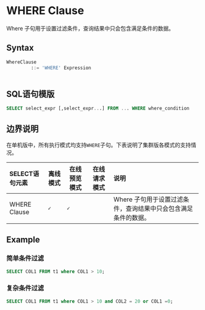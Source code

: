 # WHERE Clause

Where 子句用于设置过滤条件，查询结果中只会包含满足条件的数据。

## Syntax

```sql
WhereClause
         ::= 'WHERE' Expression
         
```

## SQL语句模版

```SQL
SELECT select_expr [,select_expr...] FROM ... WHERE where_condition
```

## 边界说明
在单机版中，所有执行模式均支持`WHERE`子句。下表说明了集群版各模式的支持情况。

| SELECT语句元素                                 | 离线模式  | 在线预览模式 | 在线请求模式 | 说明                                                                                                                                                                                                                                                                          |
| :--------------------------------------------- | --------- | ------------ | ------------ |:----------------------------------------------------------------------------------------------------------------------------------------------------------------------------------------------------------------------------------------------------------------------------|
| WHERE Clause       | **``✓``** | **``✓``**    |              | Where 子句用于设置过滤条件，查询结果中只会包含满足条件的数据。 

## Example

### 简单条件过滤

```SQL
SELECT COL1 FROM t1 where COL1 > 10;
```

### 复杂条件过滤

```sql
SELECT COL1 FROM t1 where COL1 > 10 and COL2 = 20 or COL1 =0;
```

